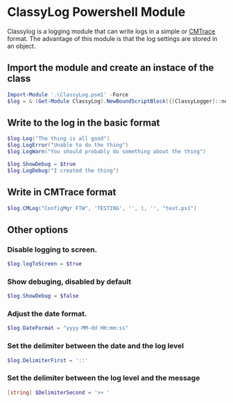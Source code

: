# ClassyLog Powershell Module
Classylog is a logging module that can write logs in a simple or [CMTrace](https://docs.microsoft.com/en-us/sccm/core/support/cmtrace) format. The advantage of this module is that the log settings are stored in an object.

## Import the module and create an instace of the class
```Powershell
Import-Module '.\ClassyLog.psm1' -Force
$log = & (Get-Module ClassyLog).NewBoundScriptBlock({[ClassyLogger]::new("c:\logs\test.log", $true)})
```

## Write to the log in the basic format
```Powershell
$log.Log("The thing is all good")
$log.LogError("Unable to do the thing")
$log.LogWarn("You should probably do something about the thing")

$log.ShowDebug = $true
$log.LogDebug("I created the thing")
```

## Write in CMTrace format
```Powershell
$log.CMLog("ConfigMgr FTW", 'TESTING', '', 1, '', "test.ps1")
```

## Other options
### Disable logging to screen.
```Powershell
$log.logToScreen = $true
```

### Show debuging, disabled by default
```Powershell
$log.ShowDebug = $false
```

### Adjust the date format.
```Powershell
$log.DateFormat = "yyyy-MM-dd HH:mm:ss"
```
### Set the delimiter between the date and the log level
```Powershell
$log.DelimiterFirst = '::'
```

### Set the delimiter between the log level and the message
```Powershell
[string] $DelimiterSecond = '>> '
```